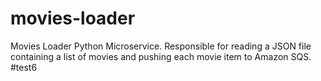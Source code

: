 # movies-loader
Movies Loader Python Microservice. Responsible for reading a JSON file containing a list of movies and pushing each movie item to Amazon SQS.
#test6
